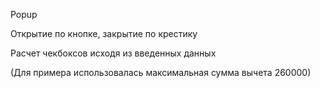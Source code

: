 Popup

Открытие по кнопке, закрытие по крестику

Расчет чекбоксов исходя из введенных данных

(Для примера использовалась максимальная сумма вычета 260000)
